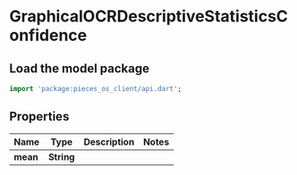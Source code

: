 # GraphicalOCRDescriptiveStatisticsConfidence

## Load the model package
```dart
import 'package:pieces_os_client/api.dart';
```

## Properties
Name | Type | Description | Notes
------------ | ------------- | ------------- | -------------
**mean** | **String** |  | 




